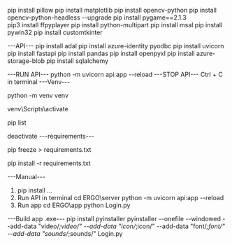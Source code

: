 pip install pillow
pip install matplotlib
pip install opencv-python
pip install opencv-python-headless --upgrade
pip install pygame==2.1.3  
pip3 install ffpyplayer
pip install python-multipart
pip install msal
pip install pywin32
pip install customtkinter

---API---
pip install adal
pip install azure-identity pyodbc
pip install uvicorn
pip install fastapi
pip install pandas
pip install openpyxl
pip install azure-storage-blob
pip install sqlalchemy

---RUN API---
python -m uvicorn api:app --reload
---STOP API---
Ctrl + C in terminal
---Venv---
<!-- เข้าสู่โหมด venv เพื่อคำสั่ง pip install จะติดตั้ง package ลงใน venv แทนที่จะลงใน Python หลักของเครื่อง -->
<!-- สร้าง -->
python -m venv venv
<!-- เข้า -->
venv\Scripts\activate
<!-- ตรวจสอบแพ็กเกจที่ติดติ้ง -->
pip list
<!-- ออก -->
deactivate
---requirements---
<!-- อัพเดตว่า pip อะไรไปบ้างใน venv -->
pip freeze > requirements.txt
<!-- ติดตั้งทุก pip install -->
pip install -r requirements.txt

---Manual---
1. pip install ...
2. Run API in terminal
cd ERGO\server
python -m uvicorn api:app --reload
3. Run app
cd ERGO\app
python Login.py

---Build app .exe---
pip install pyinstaller
pyinstaller --onefile --windowed --add-data "video/*;video/" --add-data "icon/*;icon/" --add-data "font/*;font/" --add-data "sounds/*;sounds/" Login.py
